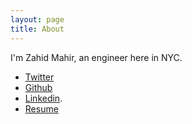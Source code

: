 ```yaml
---
layout: page
title: About
---
```


I'm Zahid Mahir, an engineer here in NYC.

* [Twitter](http://www.twitter.com/zahidmahir)
* [Github](http://www.github.com/zahid)
* [Linkedin](http://www.linkedin.com/in/zahidmahir).
* [Resume](https://gist.github.com/zahid/c9766ebea4fbd5898a15)
